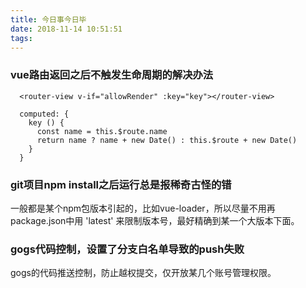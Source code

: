```yaml
---
title: 今日事今日毕
date: 2018-11-14 10:51:51
tags:
---
```


### vue路由返回之后不触发生命周期的解决办法

```
  <router-view v-if="allowRender" :key="key"></router-view>

  computed: {
    key () {
      const name = this.$route.name
      return name ? name + new Date() : this.$route + new Date()
    }
  }
```

### git项目npm install之后运行总是报稀奇古怪的错

一般都是某个npm包版本引起的，比如vue-loader，所以尽量不用再package.json中用 'latest' 来限制版本号，最好精确到某一个大版本下面。


### gogs代码控制，设置了分支白名单导致的push失败

gogs的代码推送控制，防止越权提交，仅开放某几个账号管理权限。